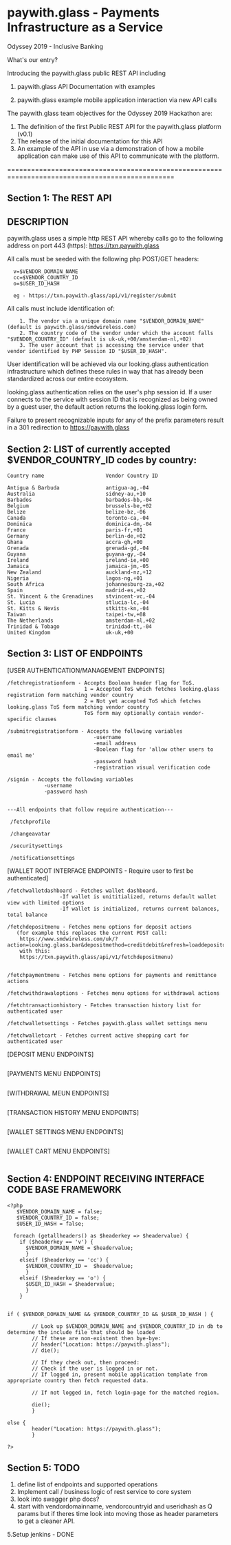 # paywith.glass - Payments Infrastructure as a Service

Odyssey 2019 - Inclusive Banking

What's our entry?

Introducing the paywith.glass public REST API including

1. paywith.glass API Documentation with examples

2. paywith.glass example mobile application interaction via new API calls



The paywith.glass team objectives for the Odyssey 2019 Hackathon are:
1. The definition of the first Public REST API for the paywith.glass platform (v0.1)
2. The release of the initial documentation for this API
3. An example of the API in use via a demonstration of how a mobile application can make use of this API to communicate
with the platform.

================================================================================================

Section 1: The REST API
-----------------------

DESCRIPTION
-----------
paywith.glass uses a simple http REST API whereby calls go to the following address on port 443 (https):
  https://txn.paywith.glass
  
All calls must be seeded with the following php POST/GET headers:
```
  v=$VENDOR_DOMAIN_NAME
  cc=$VENDOR_COUNTRY_ID
  o=$USER_ID_HASH

  eg - https://txn.paywith.glass/api/v1/register/submit
```
All calls must include identification of:
```
    1. The vendor via a unique domain name "$VENDOR_DOMAIN_NAME" (default is paywith.glass/smdwireless.com)
    2. The country code of the vendor under which the account falls "$VENDOR_COUNTRY_ID" (default is uk-uk,+00/amsterdam-nl,+02)
    3. The user account that is accessing the service under that vendor identified by PHP Session ID "$USER_ID_HASH".
```
User identification will be achieved via our looking.glass authentication infrastructure which defines these rules in way that
has already been standardized across our entire ecosystem.

looking.glass authentication relies on the user's php session id. If a user connects to the service with session ID that is recognized as being owned by a guest user, the default action returns the looking.glass login form.

Failure to present recognizable inputs for any of the prefix parameters result in a 301 redirection to https://paywith.glass




Section 2: LIST of currently accepted $VENDOR_COUNTRY_ID codes by country:
-------------------------------------------------------------------------
```
Country name                    Vendor Country ID

Antigua & Barbuda               antigua-ag,-04
Australia                       sidney-au,+10
Barbados                        barbados-bb,-04
Belgium                         brussels-be,+02
Belize                          belize-bz,-06
Canada                          toronto-ca,-04
Dominica                        dominica-dm,-04
France                          paris-fr,+01
Germany                         berlin-de,+02
Ghana                           accra-gh,+00
Grenada                         grenada-gd,-04
Guyana                          guyana-gy,-04
Ireland                         ireland-ie,+00
Jamaica                         jamaica-jm,-05
New Zealand                     auckland-nz,+12
Nigeria                         lagos-ng,+01
South Africa                    johannesburg-za,+02
Spain                           madrid-es,+02
St. Vincent & the Grenadines    stvincent-vc,-04
St. Lucia                       stlucia-lc,-04
St. Kitts & Nevis               stkitts-kn,-04
Taiwan                          taipei-tw,+08
The Netherlands                 amsterdam-nl,+02
Trinidad & Tobago               trinidad-tt,-04
United Kingdom                  uk-uk,+00
```



Section 3: LIST OF ENDPOINTS
-----------------------------
[USER AUTHENTICATION/MANAGEMENT ENDPOINTS]
```
/fetchregistrationform - Accepts Boolean header flag for ToS.
                         1 = Accepted ToS which fetches looking.glass registration form matching vendor country
                         2 = Not yet accepted ToS which fetches looking.glass ToS form matching vendor country
                         ToS form may optionally contain vendor-specific clauses

/submitregistrationform - Accepts the following variables
                            -username
                            -email address
                            -Boolean flag for 'allow other users to email me'
                            -password hash
                            -registration visual verification code

/signin - Accepts the following variables
            -username
            -password hash
 
 
---All endpoints that follow require authentication---
 
 /fetchprofile
 
 /changeavatar
 
 /securitysettings
 
 /notificationsettings

```
 
 [WALLET ROOT INTERFACE ENDPOINTS - Require user to first be authenticated]
 ```
 /fetchwalletdashboard - Fetches wallet dashboard.
                  -If wallet is unititialized, returns default wallet view with limited options
                  -If wallet is initialized, returns current balances, total balance
 
 /fetchdepositmenu - Fetches menu options for deposit actions
    (for example this replaces the current POST call:
     https://www.smdwireless.com/uk/?action=looking.glass.bar&depositmethod=creditdebit&refresh=loaddepositoptionssubmenu
     with this:
     https://txn.paywith.glass/api/v1/fetchdepositmenu)
 
 
 /fetchpaymentmenu - Fetches menu options for payments and remittance actions
 
 /fetchwithdrawaloptions - Fetches menu options for withdrawal actions
 
 /fetchtransactionhistory - Fetches transaction history list for authenticated user
 
 /fetchwalletsettings - Fetches paywith.glass wallet settings menu
 
 /fetchwalletcart - Fetches current active shopping cart for authenticated user
```


[DEPOSIT MENU ENDPOINTS]
```

```
[PAYMENTS MENU ENDPOINTS]
```

```
[WITHDRAWAL MEUN ENDPOINTS]
```

```
[TRANSACTION HISTORY MENU ENDPOINTS]
```

```
[WALLET SETTINGS MENU ENDPOINTS]
```

```
[WALLET CART MENU ENDPOINTS]
```

```


Section 4: ENDPOINT RECEIVING INTERFACE CODE BASE FRAMEWORK
-----------------------------------------------------------
```
<?php
   $VENDOR_DOMAIN_NAME = false;
   $VENDOR_COUNTRY_ID = false;
   $USER_ID_HASH = false;
 
  foreach (getallheaders() as $headerkey => $headervalue) {
    if ($headerkey == 'v') {
      $VENDOR_DOMAIN_NAME = $headervalue;
      }
    elseif ($headerkey == 'cc') {
      $VENDOR_COUNTRY_ID =  $headervalue;
      }
    elseif ($headerkey == 'o') {
      $USER_ID_HASH = $headervalue;
      }
    }


if ( $VENDOR_DOMAIN_NAME && $VENDOR_COUNTRY_ID && $USER_ID_HASH ) {

        // Look up $VENDOR_DOMAIN_NAME and $VENDOR_COUNTRY_ID in db to determine the include file that should be loaded
        // If these are non-existent then bye-bye:
        // header("Location: https://paywith.glass");
        // die();

        // If they check out, then proceed:
        // Check if the user is logged in or not.
        // If logged in, present mobile application template from appropriate country then fetch requested data.
        
        // If not logged in, fetch login-page for the matched region.

        die();
        }

else {
        header("Location: https://paywith.glass");
        }

?>
```


Section 5: TODO
-----------------------------------------------------------
1. define list of endpoints and supported operations
2. Implement call / business logic of rest service to core system
3. look into swagger php docs?
4. start with vendordomainname, vendorcountryid and useridhash as Q params but if theres time look into moving those as header parameters to get a cleaner API.

5.Setup jenkins - DONE
